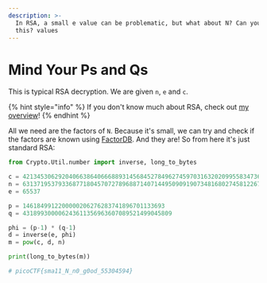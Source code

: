 ```yaml
---
description: >-
  In RSA, a small e value can be problematic, but what about N? Can you decrypt
  this? values
---
```


# Mind Your Ps and Qs

This is typical RSA decryption. We are given `n`, `e` and `c`.

{% hint style="info" %}
If you don't know much about RSA, check out [my overview](https://ir0nstone.gitbook.io/crypto/rsa/overview)!
{% endhint %}

All we need are the factors of `N`. Because it's small, we can try and check if the factors are known using [FactorDB](http://factordb.com). And they are! So from here it's just standard RSA:

```python
from Crypto.Util.number import inverse, long_to_bytes

c = 421345306292040663864066688931456845278496274597031632020995583473619804626233684
n = 631371953793368771804570727896887140714495090919073481680274581226742748040342637
e = 65537

p = 1461849912200000206276283741896701133693
q = 431899300006243611356963607089521499045809

phi = (p-1) * (q-1)
d = inverse(e, phi)
m = pow(c, d, n)

print(long_to_bytes(m))

# picoCTF{sma11_N_n0_g0od_55304594}
```
